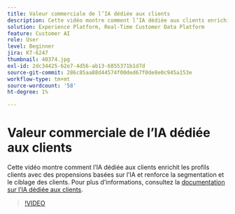 ```yaml
---
title: Valeur commerciale de l’IA dédiée aux clients
description: Cette vidéo montre comment l’IA dédiée aux clients enrichit les profils clients avec des propensions basées sur l’IA et renforce la segmentation et le ciblage des clients.
solution: Experience Platform, Real-Time Customer Data Platform
feature: Customer AI
role: User
level: Beginner
jira: KT-6247
thumbnail: 40374.jpg
exl-id: 2dc34425-62e7-4d56-ab13-6855371b1d7d
source-git-commit: 286c85aa88d44574f00ded67f0de8e0c945a153e
workflow-type: tm+mt
source-wordcount: '58'
ht-degree: 1%

---
```


# Valeur commerciale de l’IA dédiée aux clients

Cette vidéo montre comment l’IA dédiée aux clients enrichit les profils clients avec des propensions basées sur l’IA et renforce la segmentation et le ciblage des clients. Pour plus d’informations, consultez la [documentation sur l’IA dédiée aux clients](https://experienceleague.adobe.com/docs/experience-platform/intelligent-services/customer-ai/overview.html?lang=fr).

>[!VIDEO](https://video.tv.adobe.com/v/40374?learn=on&enablevpops)

